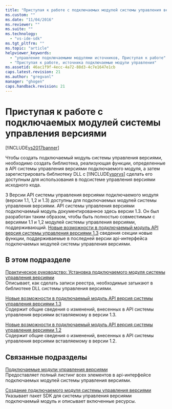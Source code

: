 ```yaml
---
title: "Приступая к работе с подключаемых модулей системы управления версиями | Microsoft Docs"
ms.custom: ""
ms.date: "11/04/2016"
ms.reviewer: ""
ms.suite: ""
ms.technology: 
  - "vs-ide-sdk"
ms.tgt_pltfrm: ""
ms.topic: "article"
helpviewer_keywords: 
  - "управление подключаемыми модулями источников, Приступая к работе"
  - "Приступая к работе, источника подключаемые модули управления"
ms.assetid: 46ac1f9f-4ecc-4a72-88d3-4c7e1647e1cb
caps.latest.revision: 21
ms.author: "gregvanl"
manager: "ghogen"
caps.handback.revision: 21
---
```

# Приступая к работе с подключаемых модулей системы управления версиями
[!INCLUDE[vs2017banner](../../code-quality/includes/vs2017banner.md)]

Чтобы создать подключаемый модуль системы управления версиями, необходимо создать библиотека, реализующая функции, определенные в API системы управления версиями подключаемого модуля, а затем зарегистрировать библиотеку DLL с [!INCLUDE[vsprvs](../../code-quality/includes/vsprvs_md.md)] сделать его доступным для использования в подсистеме управления версиями исходного кода.  
  
 3 Версии API системы управления версиями подключаемого модуля \(версии 1.1, 1,2 и 1.3\) доступны для подключаемых модулей системы управления версиями.  API системы управления версиями подключаемый модуль документированное здесь версии 1.3.  Он был разработан таким образом, чтобы быть полностью совместимым с версиями 1.1 и 1,2 модулей системы управления версиями, поддерживающий.  [Новые возможности в подключаемый модуль API версия системы управления версиями 1.3](../../extensibility/internals/what-s-new-in-the-source-control-plug-in-api-version-1-3.md) сведения секции новые функции, поддерживаемые в последней версии api\-интерфейса подключаемых модулей системы управления версиями.  
  
## В этом подразделе  
 [Практическое руководство: Установка подключаемого модуля системы управления версиями](../../extensibility/internals/how-to-install-a-source-control-plug-in.md)  
 Описывает, как сделать записи реестра, необходимые затыкают в библиотеке DLL системы управления версиями.  
  
 [Новые возможности в подключаемый модуль API версия системы управления версиями 1.3](../../extensibility/internals/what-s-new-in-the-source-control-plug-in-api-version-1-3.md)  
 Содержит общие сведения о изменений, внесенных в API системы управления версиями вставляемому в версии 1.3.  
  
 [Новые возможности в подключаемый модуль API версия системы управления версиями 1.2](../../extensibility/internals/what-s-new-in-the-source-control-plug-in-api-version-1-2.md)  
 Содержит общие сведения о изменений, внесенных в API системы управления версиями вставляемому в версии 1.2.  
  
## Связанные подразделы  
 [Подключаемые модули управления версиями](../../extensibility/source-control-plug-ins.md)  
 Предоставляет полный листинг всех элементов в api\-интерфейсе подключаемых модулей системы управления версиями.  
  
 [Создание подключаемого модуля системы управления версиями](../../extensibility/internals/creating-a-source-control-plug-in.md)  
 Указывает пакет SDK для системы управления версиями подключаемый модуль и описывает включенные ресурсы.